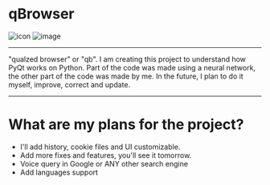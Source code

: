 # qBrowser
![icon](https://github.com/user-attachments/assets/b18500a8-a313-4e33-8fd5-97223063a6ce)
![image](https://github.com/user-attachments/assets/99406c2c-84b9-4024-97cf-817107a4ede8)
____
"qualzed browser" or "qb". I am creating this project to understand how PyQt works on Python. 
Part of the code was made using a neural network, the other part of the code was made by me. In the future, I plan to do it myself, improve, correct and update.
____
# What are my plans for the project?
* I'll add history, cookie files and UI customizable.
* Add more fixes and features, you'll see it tomorrow.
* Voice query in Google or ANY other search engine
* Add languages support
